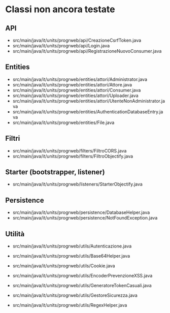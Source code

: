  # Classi non ancora testate

## API
* src/main/java/it/units/progrweb/api/CreazioneCsrfToken.java
* src/main/java/it/units/progrweb/api/Login.java
* src/main/java/it/units/progrweb/api/RegistrazioneNuovoConsumer.java

## Entities
* src/main/java/it/units/progrweb/entities/attori/Administrator.java
* src/main/java/it/units/progrweb/entities/attori/Attore.java
* src/main/java/it/units/progrweb/entities/attori/Consumer.java
* src/main/java/it/units/progrweb/entities/attori/Uploader.java
* src/main/java/it/units/progrweb/entities/attori/UtenteNonAdministrator.java
* src/main/java/it/units/progrweb/entities/AuthenticationDatabaseEntry.java
* src/main/java/it/units/progrweb/entities/File.java

## Filtri
* src/main/java/it/units/progrweb/filters/FiltroCORS.java
* src/main/java/it/units/progrweb/filters/FiltroObjectify.java

## Starter (bootstrapper, listener)
* src/main/java/it/units/progrweb/listeners/StarterObjectify.java

## Persistence
* src/main/java/it/units/progrweb/persistence/DatabaseHelper.java
* src/main/java/it/units/progrweb/persistence/NotFoundException.java


## Utilità
* src/main/java/it/units/progrweb/utils/Autenticazione.java
* src/main/java/it/units/progrweb/utils/Base64Helper.java
* src/main/java/it/units/progrweb/utils/Cookie.java
* src/main/java/it/units/progrweb/utils/EncoderPrevenzioneXSS.java
* src/main/java/it/units/progrweb/utils/GeneratoreTokenCasuali.java
* src/main/java/it/units/progrweb/utils/GestoreSicurezza.java

* src/main/java/it/units/progrweb/utils/RegexHelper.java